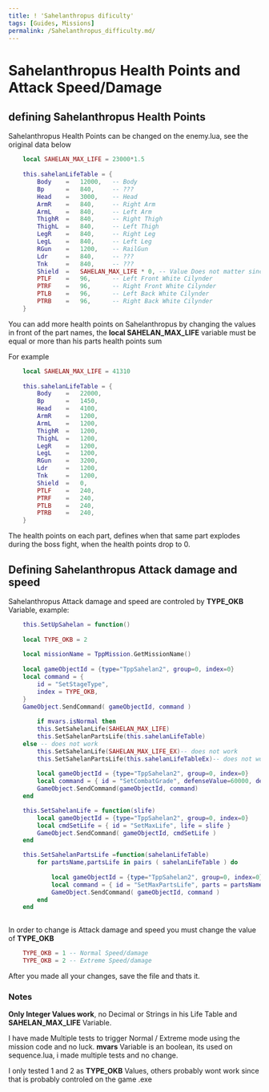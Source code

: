 ```yaml
---
title: ! 'Sahelanthropus dificulty'
tags: [Guides, Missions]
permalink: /Sahelanthropus_difficulty.md/
---
```


# Sahelanthropus Health Points and Attack Speed/Damage

## defining Sahelanthropus Health Points
Sahelanthropus Health Points can be changed on the enemy.lua, see the original data below

```lua
	local SAHELAN_MAX_LIFE = 23000*1.5
    
	this.sahelanLifeTable = {
		Body 	=	12000,	 -- Body
		Bp 		=	840,	 -- ???
		Head 	=	3000,	 -- Head
		ArmR 	=	840,	 -- Right Arm
		ArmL 	=	840,	 -- Left Arm
		ThighR 	=	840,	 -- Right Thigh
		ThighL 	=	840,	 -- Left Thigh
		LegR 	=	840,	 -- Right Leg
		LegL 	=	840,	 -- Left Leg
		RGun	=	1200,	 -- RailGun
		Ldr 	=	840,	 -- ???
		Tnk		=	840,	 -- ???
		Shield 	=	SAHELAN_MAX_LIFE * 0, -- Value Does not matter since the shield is disabled on the .exe
		PTLF 	=	96,  	 -- Left Front White Cilynder
		PTRF 	=	96,		 -- Right Front White Cilynder
		PTLB 	=	96,		 -- Left Back White Cilynder
		PTRB 	=	96,		 -- Right Back White Cilynder
	}
```

You can add more health points on Sahelanthropus by changing the values in front of the part names, the **local SAHELAN_MAX_LIFE** variable must be equal or more than his parts health points sum

For example 
```lua
	local SAHELAN_MAX_LIFE = 41310
    
	this.sahelanLifeTable = {
		Body 	=	22000,	
		Bp 		=	1450,	
		Head 	=	4100,	
		ArmR 	=	1200,
		ArmL 	=	1200,	
		ThighR 	=	1200,	
		ThighL 	=	1200,	
		LegR 	=	1200,	 
		LegL 	=	1200,	 
		RGun	=	3200,	 
		Ldr 	=	1200,	 
		Tnk		=	1200,	 
		Shield 	=	0, 
		PTLF 	=	240,  	 
		PTRF 	=	240,		
		PTLB 	=	240,		 
		PTRB 	=	240,		 
	}
```
    
The health points on each part, defines when that same part explodes during the boss fight, when the health points drop to 0.

## Defining Sahelanthropus Attack damage and speed

Sahelanthropus Attack damage and speed are controled by **TYPE_OKB** Variable, example:

```lua
	this.SetUpSahelan = function()
    
	local TYPE_OKB = 2 
	
	local missionName = TppMission.GetMissionName()
	
	local gameObjectId = {type="TppSahelan2", group=0, index=0}
	local command = {
		id = "SetStageType",
		index = TYPE_OKB, 
	}
	GameObject.SendCommand( gameObjectId, command )
	
    	if mvars.isNormal then
		this.SetSahelanLife(SAHELAN_MAX_LIFE)
		this.SetSahelanPartsLife(this.sahelanLifeTable)
	else -- does not work
		this.SetSahelanLife(SAHELAN_MAX_LIFE_EX)-- does not work
		this.SetSahelanPartsLife(this.sahelanLifeTableEx)-- does not work
		
		local gameObjectId = {type="TppSahelan2", group=0, index=0}
		local command = { id = "SetCombatGrade", defenseValue=60000, defenseValueForWeakPoint=20000, offenseGrade=6, defenseGrade=2 }
		GameObject.SendCommand(gameObjectId, command)
	end

	this.SetSahelanLife = function(slife)
		local gameObjectId = {type="TppSahelan2", group=0, index=0}
		local cmdSetLife = { id = "SetMaxLife", life = slife } 
		GameObject.SendCommand( gameObjectId, cmdSetLife )
	end

	this.SetSahelanPartsLife =function(sahelanLifeTable)
		for partsName,partsLife in pairs ( sahelanLifeTable ) do
	
			local gameObjectId = {type="TppSahelan2", group=0, index=0}
			local command = { id = "SetMaxPartsLife", parts = partsName, life = partsLife }
			GameObject.SendCommand( gameObjectId, command )
		end
	end
 
 ```   
  
In order to change is Attack damage and speed you must change the value of **TYPE_OKB**

```lua
	TYPE_OKB = 1 -- Normal Speed/damage
	TYPE_OKB = 2 -- Extreme Speed/damage    
```

After you made all your changes, save the file and thats it.

### Notes

**Only Integer Values work**, no Decimal or Strings in his Life Table and **SAHELAN_MAX_LIFE** Variable.

I have made Multiple tests to trigger Normal / Extreme mode using the mission code and no luck.
**mvars** Variable is an boolean, its used on sequence.lua, i made multiple tests and no change.

I only tested 1 and 2 as **TYPE_OKB** Values, others probably wont work since that is probably controled on the game .exe
